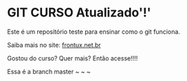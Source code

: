 # GIT CURSO Atualizado'!'

Este é um repositório teste para ensinar como o git funciona.

Saiba mais no site: [frontux.net.br](http://frontux.net.br)

Gostou do curso? Quer mais? Então acesse!!!!

Essa é a branch master
~
~
~
